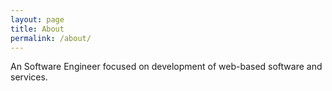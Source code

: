 ```yaml
---
layout: page
title: About
permalink: /about/
---
```


An Software Engineer focused on development of web-based software and services.

<!--  ### More Information

A place to include any other types of information that you'd like to include about yourself.  -->

<!--  ### Contact me

[timnavigate@gmail.com](mailto:timnavigate@gmail.com)  -->
